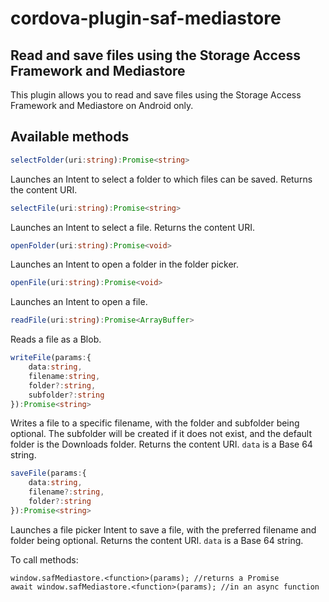 # cordova-plugin-saf-mediastore

## Read and save files using the Storage Access Framework and Mediastore

This plugin allows you to read and save files using the Storage Access Framework and Mediastore on Android only.

## Available methods

```typescript
selectFolder(uri:string):Promise<string>
```
Launches an Intent to select a folder to which files can be saved. Returns the content URI.

```typescript
selectFile(uri:string):Promise<string>
```
Launches an Intent to select a file. Returns the content URI.

```typescript
openFolder(uri:string):Promise<void>
```
Launches an Intent to open a folder in the folder picker.

```typescript
openFile(uri:string):Promise<void>
```
Launches an Intent to open a file.

```typescript
readFile(uri:string):Promise<ArrayBuffer>
```
Reads a file as a Blob.

```typescript
writeFile(params:{
	data:string,
	filename:string,
	folder?:string,
	subfolder?:string
}):Promise<string>
```
Writes a file to a specific filename, with the folder and subfolder being optional. The subfolder will be created if it does not exist, and the default folder is the Downloads folder. Returns the content URI. ```data``` is a Base 64 string.

```typescript
saveFile(params:{
	data:string,
	filename?:string,
	folder?:string
}):Promise<string>
```
Launches a file picker Intent to save a file, with the preferred filename and folder being optional. Returns the content URI. ```data``` is a Base 64 string.

To call methods:
```
window.safMediastore.<function>(params); //returns a Promise
await window.safMediastore.<function>(params); //in an async function